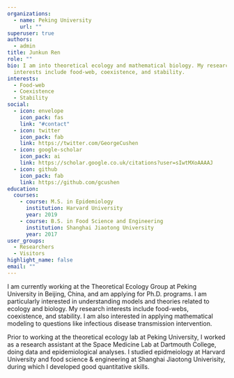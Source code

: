 ```yaml
---
organizations:
  - name: Peking University
    url: ""
superuser: true
authors:
  - admin
title: Junkun Ren
role: ""
bio: I am into theoretical ecology and mathematical biology. My research
  interests include food-web, coexistence, and stability.
interests:
  - Food-web
  - Coexistence
  - Stability
social:
  - icon: envelope
    icon_pack: fas
    link: "#contact"
  - icon: twitter
    icon_pack: fab
    link: https://twitter.com/GeorgeCushen
  - icon: google-scholar
    icon_pack: ai
    link: https://scholar.google.co.uk/citations?user=sIwtMXoAAAAJ
  - icon: github
    icon_pack: fab
    link: https://github.com/gcushen
education:
  courses:
    - course: M.S. in Epidemiology
      institution: Harvard University
      year: 2019
    - course: B.S. in Food Science and Engineering
      institution: Shanghai Jiaotong University
      year: 2017
user_groups:
  - Researchers
  - Visitors
highlight_name: false
email: ""
---
```

I am currently working at the Theoretical Ecology Group at Peking University in Beijing, China, and am applying for Ph.D. programs. I am particularly interested in understanding models and theories related to ecology and biology. My research interests include food-webs, coexistence, and stability. I am also interested in applying mathematical modeling to questions like infectious disease transmission intervention. 

Prior to working at the theoretical ecology lab at Peking University, I worked as a research assistant at the Space Medicine Lab at Dartmouth College, doing data and epidemiological analyses. I studied epidmeiology at Harvard University and food science & engineering at Shanghai Jiaotong Univerisity, during which I developed good quantitative skills.